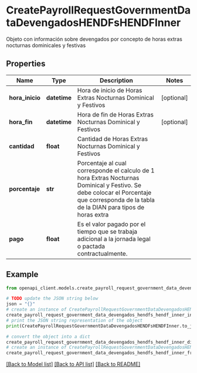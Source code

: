 # CreatePayrollRequestGovernmentDataDevengadosHENDFsHENDFInner

Objeto con información sobre devengados por concepto de horas extras nocturnas dominicales y festivas

## Properties

Name | Type | Description | Notes
------------ | ------------- | ------------- | -------------
**hora_inicio** | **datetime** | Hora de inicio de Horas Extras Nocturnas Dominical y Festivos | [optional] 
**hora_fin** | **datetime** | Hora de fin de Horas Extras Nocturnas Dominical y Festivos | [optional] 
**cantidad** | **float** | Cantidad de Horas Extras Nocturnas Dominical y Festivos | 
**porcentaje** | **str** | Porcentaje al cual corresponde el calculo de 1 hora Extras Nocturnas Dominical y Festivo. Se debe colocar el Porcentaje que corresponda de la tabla de la DIAN para tipos de horas extra | 
**pago** | **float** | Es el valor pagado por el tiempo que se trabaja adicional a la jornada legal o pactada contractualmente. | 

## Example

```python
from openapi_client.models.create_payroll_request_government_data_devengados_hendfs_hendf_inner import CreatePayrollRequestGovernmentDataDevengadosHENDFsHENDFInner

# TODO update the JSON string below
json = "{}"
# create an instance of CreatePayrollRequestGovernmentDataDevengadosHENDFsHENDFInner from a JSON string
create_payroll_request_government_data_devengados_hendfs_hendf_inner_instance = CreatePayrollRequestGovernmentDataDevengadosHENDFsHENDFInner.from_json(json)
# print the JSON string representation of the object
print(CreatePayrollRequestGovernmentDataDevengadosHENDFsHENDFInner.to_json())

# convert the object into a dict
create_payroll_request_government_data_devengados_hendfs_hendf_inner_dict = create_payroll_request_government_data_devengados_hendfs_hendf_inner_instance.to_dict()
# create an instance of CreatePayrollRequestGovernmentDataDevengadosHENDFsHENDFInner from a dict
create_payroll_request_government_data_devengados_hendfs_hendf_inner_from_dict = CreatePayrollRequestGovernmentDataDevengadosHENDFsHENDFInner.from_dict(create_payroll_request_government_data_devengados_hendfs_hendf_inner_dict)
```
[[Back to Model list]](../README.md#documentation-for-models) [[Back to API list]](../README.md#documentation-for-api-endpoints) [[Back to README]](../README.md)


